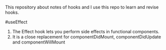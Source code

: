 This repository about notes of hooks and I use this repo to learn and revise hooks.


#useEffect
 1. The Effect hook lets you perform side effects in functional components.
 2. It is a close replacement for componentDidMount, componentDidUpdate and 
    componentWillMount